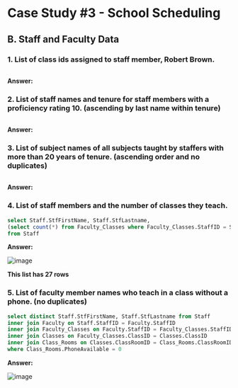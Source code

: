 # Case Study #3 - School Scheduling

## B. Staff and Faculty Data

### 1. List of class ids assigned to staff member, Robert Brown.

````sql

````
**Answer:**

### 2. List of staff names and tenure for staff members with a proficiency rating 10. (ascending by last name within tenure)

````sql

````
**Answer:**

### 3. List of subject names of all subjects taught by staffers with more than 20 years of tenure. (ascending order and no duplicates)

````sql

````

**Answer:**

### 4. List of staff members and the number of classes they teach.
````sql
select Staff.StfFirstName, Staff.StfLastname, 
(select count(*) from Faculty_Classes where Faculty_Classes.StaffID = Staff.StaffID) as 'Class Count'
from Staff
````

**Answer:**

![image](https://github.com/alexvwashington/SQL-Queries/assets/165182969/55ec8a49-bf41-483f-abf7-76ca7e44467c)

**This list has 27 rows**

### 5. List of faculty member names who teach in a class without a phone. (no duplicates)

````sql
select distinct Staff.StfFirstName, Staff.StfLastname from Staff
inner join Faculty on Staff.StaffID = Faculty.StaffID
inner join Faculty_Classes on Faculty.StaffID = Faculty_Classes.StaffID
inner join Classes on Faculty_Classes.ClassID = Classes.ClassID
inner join Class_Rooms on Classes.ClassRoomID = Class_Rooms.ClassRoomID
where Class_Rooms.PhoneAvailable = 0
````

**Answer:**

![image](https://github.com/alexvwashington/SQL-Queries/assets/165182969/0c9f4fe6-7eb3-4bc6-8a40-abf919d0993e)
